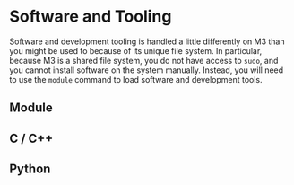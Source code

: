 # Software and Tooling

Software and development tooling is handled a little differently on M3 than you might be used to because of its unique file system. In particular, because M3 is a shared file system, you do not have access to `sudo`, and you cannot install software on the system manually. Instead, you will need to use the `module` command to load software and development tools.

## Module

## C / C++

## Python